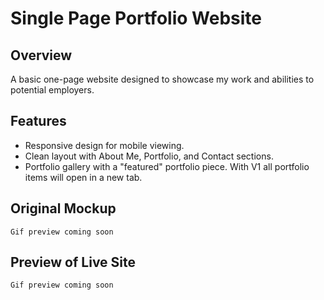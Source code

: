 # Single Page Portfolio Website

## Overview

A basic one-page website designed to showcase my work and abilities to potential employers.

## Features

- Responsive design for mobile viewing.
- Clean layout with About Me, Portfolio, and Contact sections.
- Portfolio gallery with a "featured" portfolio piece. With V1 all portfolio items will open in a new tab.

## Original Mockup

    Gif preview coming soon

## Preview of Live Site

    Gif preview coming soon
